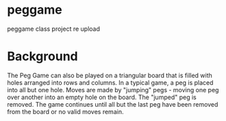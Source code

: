 # peggame
peggame class project re upload

# Background
The Peg Game can also be played on a triangular board that is filled with holes arranged into
rows and columns. In a typical game, a peg is placed into all but one hole. Moves are made by
"jumping" pegs - moving one peg over another into an empty hole on the board. The "jumped"
peg is removed. The game continues until all but the last peg have been removed from the
board or no valid moves remain.
